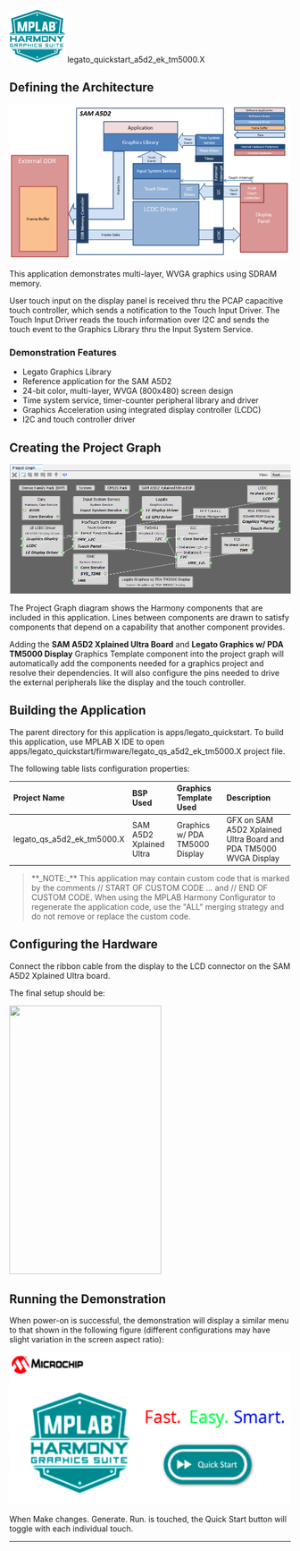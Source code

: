 
![](../../../../docs/images/mhgs.png) legato\_quickstart\_a5d2\_ek\_tm5000.X

Defining the Architecture
-------------------------

![](../../../../docs/html/legato_sama5d2_single_buffer_arch.png)

This application demonstrates multi-layer, WVGA graphics using SDRAM memory.

User touch input on the display panel is received thru the PCAP capacitive touch controller, which sends a notification to the Touch Input Driver. The Touch Input Driver reads the touch information over I2C and sends the touch event to the Graphics Library thru the Input System Service.

### Demonstration Features

-   Legato Graphics Library
-   Reference application for the SAM A5D2
-   24-bit color, multi-layer, WVGA (800x480) screen design
-   Time system service, timer-counter peripheral library and driver 
-   Graphics Acceleration using integrated display controller (LCDC)
-   I2C and touch controller driver 

Creating the Project Graph
--------------------------

![](../../../../docs/html/legato_sama5d2_lcdc_no_gpu_wvga_pg.png)

The Project Graph diagram shows the Harmony components that are included in this application. Lines between components are drawn to satisfy components that depend on a capability that another component provides.

Adding the **SAM A5D2 Xplained Ultra Board** and **Legato Graphics w/ PDA TM5000 Display** Graphics Template component into the project graph will automatically add the components needed for a graphics project and resolve their dependencies. It will also configure the pins needed to drive the external peripherals like the display and the touch controller.

Building the Application
------------------------

The parent directory for this application is apps/legato\_quickstart. To build this application, use MPLAB X IDE to open apps/legato\_quickstart/firmware/legato\_qs\_a5d2\_ek\_tm5000.X project file.

The following table lists configuration properties:

|Project Name|BSP Used|Graphics Template Used|Description|
|:-----------|:-------|:---------------------|:----------|
|legato\_qs\_a5d2\_ek\_tm5000.X | SAM A5D2 Xplained Ultra | Graphics w/ PDA TM5000 Display | GFX on SAM A5D2 Xplained Ultra Board and PDA TM5000 WVGA Display |

> \*\*\_NOTE:\_\*\* This application may contain custom code that is marked by the comments // START OF CUSTOM CODE ... and // END OF CUSTOM CODE. When using the MPLAB Harmony Configurator to regenerate the application code, use the "ALL" merging strategy and do not remove or replace the custom code.

Configuring the Hardware
------------------------

Connect the ribbon cable from the display to the LCD connector on the SAM A5D2 Xplained Ultra board.

The final setup should be:

<img src="../../../../docs/html/hardware_config_a5d2_tm5000.jpg" width="272" height="480" />

Running the Demonstration
-------------------------

When power-on is successful, the demonstration will display a similar menu to that shown in the following figure (different configurations may have slight variation in the screen aspect ratio):

![](../../../../docs/html/legato_quickstart.png)

When Make changes. Generate. Run. is touched, the Quick Start button will toggle with each individual touch.

* * * * *

 
